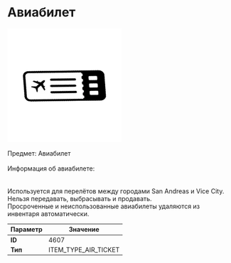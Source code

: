 # Авиабилет

![Item Image](../img/4607.webp?raw=true)

Предмет: Авиабилет<br><br>Информация об авиабилете:<br><br><br>Используется для перелётов между городами San Andreas и Vice City.<br>Нельзя передавать, выбрасывать и продавать.<br>Просроченные и неиспользованные авиабилеты удаляются из инвентаря автоматически.


| Параметр | Значение |
|----------|----------|
| **ID** | 4607 |
| **Тип** | ITEM_TYPE_AIR_TICKET |

